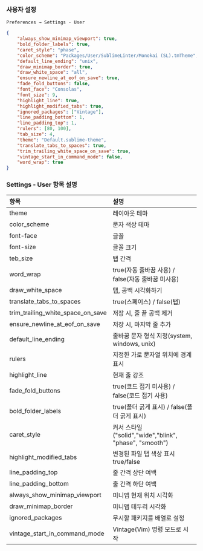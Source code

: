 ### 사용자 설정
`Preferences → Settings - User`
```json
{
    "always_show_minimap_viewport": true,
    "bold_folder_labels": true,
    "caret_style": "phase",
    "color_scheme": "Packages/User/SublimeLinter/Monokai (SL).tmTheme",
    "default_line_ending": "unix",
    "draw_minimap_border": true,
    "draw_white_space": "all",
    "ensure_newline_at_eof_on_save": true,
    "fade_fold_buttons": false,
    "font_face": "Consolas",
    "font_size": 9,
    "highlight_line": true,
    "highlight_modified_tabs": true,
    "ignored_packages": ["Vintage"],
    "line_padding_bottom": 1,
    "line_padding_top": 1,
    "rulers": [80, 100],
    "tab_size": 4,
    "theme": "Default.sublime-theme",
    "translate_tabs_to_spaces": true,
    "trim_trailing_white_space_on_save": true,
    "vintage_start_in_command_mode": false,
    "word_wrap": true
}

```

### Settings - User 항목 설명
| 항목 | 설명 |
| :--- | :--- |
| theme | 레이아웃 테마 |
| color_scheme | 문자 색상 테마 |
| font-face | 글꼴 |
| font-size | 글꼴 크기 |
| teb_size | 탭 간격 |
| word_wrap | true(자동 줄바꿈 사용) / false(자동 줄바꿈 미사용) |
| draw_white_space | 탭, 공백 시각화하기 |
| translate_tabs_to_spaces | true(스페이스) / false(탭) |
| trim_trailing_white_space_on_save | 저장 시, 줄 끝 공백 제거 |
| ensure_newline_at_eof_on_save | 저장 시, 마지막 줄 추가 |
| default_line_ending | 줄바꿈 문자 형식 지정(system, windows, unix) |
| rulers | 지정한 가로 문자열 위치에 경계 표시 |
| highlight_line | 현재 줄 강조 |
| fade_fold_buttons | true(코드 접기 미사용) / false(코드 접기 사용) |
| bold_folder_labels | true(폴더 굵게 표시) / false(폴더 굵게 표시) |
| caret_style | 커서 스타일("solid","wide","blink", "phase", "smooth") |
| highlight_modified_tabs | 변경된 파일 탭 색상 표시 true/false |
| line_padding_top | 줄 간격 상단 여백 |
| line_padding_bottom | 줄 간격 하단 여백 |
| always_show_minimap_viewport | 미니맵 현재 위치 시각화 |
| draw_minimap_border | 미니맵 테두리 시각화 |
| ignored_packages | 무시할 패키지를 배열로 설정 |
| vintage_start_in_command_mode | Vintage(Vim) 명령 모드로 시작 |
